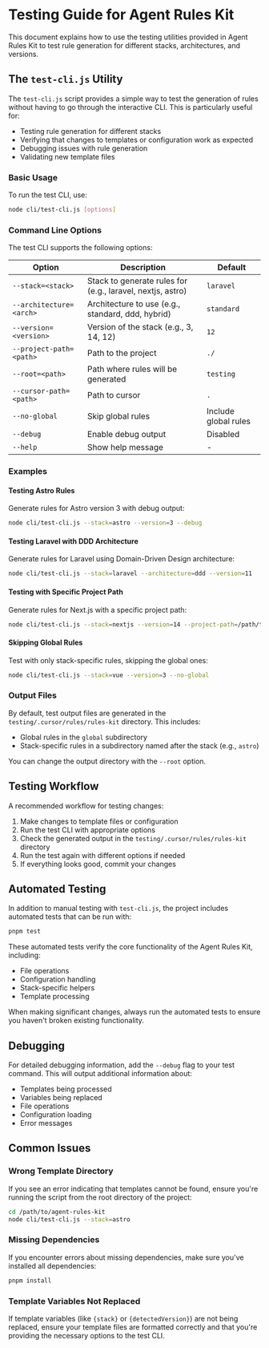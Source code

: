 # Testing Guide for Agent Rules Kit

This document explains how to use the testing utilities provided in Agent Rules Kit to test rule generation for different stacks, architectures, and versions.

## The `test-cli.js` Utility

The `test-cli.js` script provides a simple way to test the generation of rules without having to go through the interactive CLI. This is particularly useful for:

-   Testing rule generation for different stacks
-   Verifying that changes to templates or configuration work as expected
-   Debugging issues with rule generation
-   Validating new template files

### Basic Usage

To run the test CLI, use:

```bash
node cli/test-cli.js [options]
```

### Command Line Options

The test CLI supports the following options:

| Option                  | Description                                                | Default              |
| ----------------------- | ---------------------------------------------------------- | -------------------- |
| `--stack=<stack>`       | Stack to generate rules for (e.g., laravel, nextjs, astro) | `laravel`            |
| `--architecture=<arch>` | Architecture to use (e.g., standard, ddd, hybrid)          | `standard`           |
| `--version=<version>`   | Version of the stack (e.g., 3, 14, 12)                     | `12`                 |
| `--project-path=<path>` | Path to the project                                        | `./`                 |
| `--root=<path>`         | Path where rules will be generated                         | `testing`            |
| `--cursor-path=<path>`  | Path to cursor                                             | `.`                  |
| `--no-global`           | Skip global rules                                          | Include global rules |
| `--debug`               | Enable debug output                                        | Disabled             |
| `--help`                | Show help message                                          | -                    |

### Examples

#### Testing Astro Rules

Generate rules for Astro version 3 with debug output:

```bash
node cli/test-cli.js --stack=astro --version=3 --debug
```

#### Testing Laravel with DDD Architecture

Generate rules for Laravel using Domain-Driven Design architecture:

```bash
node cli/test-cli.js --stack=laravel --architecture=ddd --version=11
```

#### Testing with Specific Project Path

Generate rules for Next.js with a specific project path:

```bash
node cli/test-cli.js --stack=nextjs --version=14 --project-path=/path/to/nextjs/project
```

#### Skipping Global Rules

Test with only stack-specific rules, skipping the global ones:

```bash
node cli/test-cli.js --stack=vue --version=3 --no-global
```

### Output Files

By default, test output files are generated in the `testing/.cursor/rules/rules-kit` directory. This includes:

-   Global rules in the `global` subdirectory
-   Stack-specific rules in a subdirectory named after the stack (e.g., `astro`)

You can change the output directory with the `--root` option.

## Testing Workflow

A recommended workflow for testing changes:

1. Make changes to template files or configuration
2. Run the test CLI with appropriate options
3. Check the generated output in the `testing/.cursor/rules/rules-kit` directory
4. Run the test again with different options if needed
5. If everything looks good, commit your changes

## Automated Testing

In addition to manual testing with `test-cli.js`, the project includes automated tests that can be run with:

```bash
pnpm test
```

These automated tests verify the core functionality of the Agent Rules Kit, including:

-   File operations
-   Configuration handling
-   Stack-specific helpers
-   Template processing

When making significant changes, always run the automated tests to ensure you haven't broken existing functionality.

## Debugging

For detailed debugging information, add the `--debug` flag to your test command. This will output additional information about:

-   Templates being processed
-   Variables being replaced
-   File operations
-   Configuration loading
-   Error messages

## Common Issues

### Wrong Template Directory

If you see an error indicating that templates cannot be found, ensure you're running the script from the root directory of the project:

```bash
cd /path/to/agent-rules-kit
node cli/test-cli.js --stack=astro
```

### Missing Dependencies

If you encounter errors about missing dependencies, make sure you've installed all dependencies:

```bash
pnpm install
```

### Template Variables Not Replaced

If template variables (like `{stack}` or `{detectedVersion}`) are not being replaced, ensure your template files are formatted correctly and that you're providing the necessary options to the test CLI.
